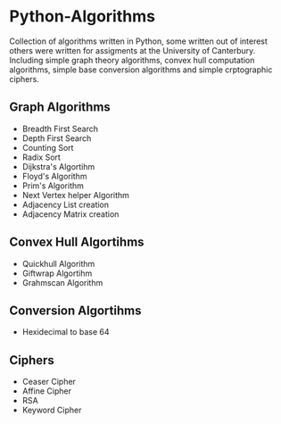 # Python-Algorithms
Collection of algorithms written in Python, some written out of interest others were written for assigments at the University of Canterbury. Including simple graph theory algorithms, convex hull computation algorithms, simple base conversion algorithms and simple crptographic ciphers.

## Graph Algorithms
- Breadth First Search
- Depth First Search
- Counting Sort
- Radix Sort
- Dijkstra's Algortihm
- Floyd's Algorithm
- Prim's Algorithm
- Next Vertex helper Algorithm
- Adjacency List creation
- Adjacency Matrix creation


## Convex Hull Algortihms
- Quickhull Algorithm
- Giftwrap Algortihm
- Grahmscan Algorithm

## Conversion Algortihms
- Hexidecimal to base 64

## Ciphers
- Ceaser Cipher
- Affine Cipher
- RSA
- Keyword Cipher
